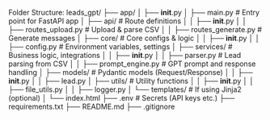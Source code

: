 Folder Structure:
leads_gpt/
├── app/
│   ├── __init__.py
│   ├── main.py                 # Entry point for FastAPI app
│   ├── api/                    # Route definitions
│   │   ├── __init__.py
│   │   ├── routes_upload.py    # Upload & parse CSV
│   │   ├── routes_generate.py  # Generate messages
│   ├── core/                   # Core configs & logic
│   │   ├── __init__.py
│   │   ├── config.py           # Environment variables, settings
│   ├── services/               # Business logic, integrations
│   │   ├── __init__.py
│   │   ├── parser.py           # Lead parsing from CSV
│   │   ├── prompt_engine.py    # GPT prompt and response handling
│   ├── models/                 # Pydantic models (Request/Response)
│   │   ├── __init__.py
│   │   ├── lead.py
│   ├── utils/                  # Utility functions
│   │   ├── __init__.py
│   │   ├── file_utils.py
│   │   ├── logger.py
│   └── templates/              # If using Jinja2 (optional)
│       └── index.html
├── .env                        # Secrets (API keys etc.)
├── requirements.txt
├── README.md
├── .gitignore
